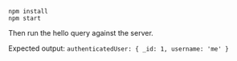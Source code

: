 ```shell script
npm install
npm start
```

Then run the hello query against the server.

Expected output: `authenticatedUser: { _id: 1, username: 'me' }`
